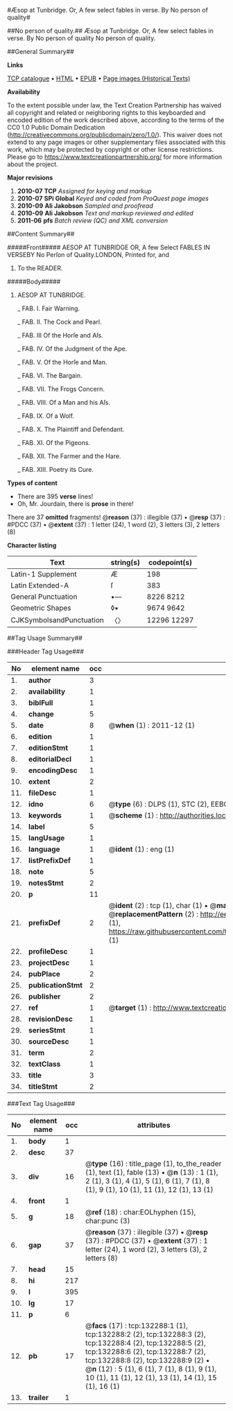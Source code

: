 #Æsop at Tunbridge. Or, A few select fables in verse. By No person of quality#

##No person of quality.##
Æsop at Tunbridge. Or, A few select fables in verse. By No person of quality
No person of quality.

##General Summary##

**Links**

[TCP catalogue](http://www.ota.ox.ac.uk/tcp/)  • 
[HTML](http://tei.it.ox.ac.uk/tcp/Texts-HTML/free/A75/A75955.html)  • 
[EPUB](http://tei.it.ox.ac.uk/tcp/Texts-EPUB/free/A75/A75955.epub) • 
[Page images (Historical Texts)](https://historicaltexts.jisc.ac.uk/eebo-99896503e)

**Availability**

To the extent possible under law, the Text Creation Partnership has waived all copyright and related or neighboring rights to this keyboarded and encoded edition of the work described above, according to the terms of the CC0 1.0 Public Domain Dedication (http://creativecommons.org/publicdomain/zero/1.0/). This waiver does not extend to any page images or other supplementary files associated with this work, which may be protected by copyright or other license restrictions. Please go to https://www.textcreationpartnership.org/ for more information about the project.

**Major revisions**

1. __2010-07__ __TCP__ *Assigned for keying and markup*
1. __2010-07__ __SPi Global__ *Keyed and coded from ProQuest page images*
1. __2010-09__ __Ali Jakobson__ *Sampled and proofread*
1. __2010-09__ __Ali Jakobson__ *Text and markup reviewed and edited*
1. __2011-06__ __pfs__ *Batch review (QC) and XML conversion*

##Content Summary##

#####Front#####
AESOP AT TUNBRIDGE OR, A few Select FABLES IN VERSEBY No Perſon of Quality.LONDON, Printed for, and 
1. To the READER.

#####Body#####

1. AESOP AT TUNBRIDGE.

    _ FAB. I. Fair Warning.

    _ FAB. II. The Cock and Pearl.

    _ FAB. III Of the Horſe and Aſs.

    _ FAB. IV. Of the Judgment of the Ape.

    _ FAB. V. Of the Horſe and Man.

    _ FAB. VI. The Bargain.

    _ FAB. VII. The Frogs Concern.

    _ FAB. VIII. Of a Man and his Aſs.

    _ FAB. IX. Of a Wolf.

    _ FAB. X. The Plaintiff and Defendant.

    _ FAB. XI. Of the Pigeons.

    _ FAB. XII. The Farmer and the Hare.

    _ FAB. XIII. Poetry its Cure.

**Types of content**

  * There are 395 **verse** lines!
  * Oh, Mr. Jourdain, there is **prose** in there!

There are 37 **omitted** fragments! 
 @__reason__ (37) : illegible (37)  •  @__resp__ (37) : #PDCC (37)  •  @__extent__ (37) : 1 letter (24), 1 word (2), 3 letters (3), 2 letters (8)

**Character listing**


|Text|string(s)|codepoint(s)|
|---|---|---|
|Latin-1 Supplement|Æ|198|
|Latin Extended-A|ſ|383|
|General Punctuation|•—|8226 8212|
|Geometric Shapes|◊▪|9674 9642|
|CJKSymbolsandPunctuation|〈〉|12296 12297|

##Tag Usage Summary##

###Header Tag Usage###

|No|element name|occ|attributes|
|---|---|---|---|
|1.|__author__|3||
|2.|__availability__|1||
|3.|__biblFull__|1||
|4.|__change__|5||
|5.|__date__|8| @__when__ (1) : 2011-12 (1)|
|6.|__edition__|1||
|7.|__editionStmt__|1||
|8.|__editorialDecl__|1||
|9.|__encodingDesc__|1||
|10.|__extent__|2||
|11.|__fileDesc__|1||
|12.|__idno__|6| @__type__ (6) : DLPS (1), STC (2), EEBO-CITATION (1), PROQUEST (1), VID (1)|
|13.|__keywords__|1| @__scheme__ (1) : http://authorities.loc.gov/ (1)|
|14.|__label__|5||
|15.|__langUsage__|1||
|16.|__language__|1| @__ident__ (1) : eng (1)|
|17.|__listPrefixDef__|1||
|18.|__note__|5||
|19.|__notesStmt__|2||
|20.|__p__|11||
|21.|__prefixDef__|2| @__ident__ (2) : tcp (1), char (1)  •  @__matchPattern__ (2) : ([0-9\-]+):([0-9IVX]+) (1), (.+) (1)  •  @__replacementPattern__ (2) : http://eebo.chadwyck.com/downloadtiff?vid=$1&page=$2 (1), https://raw.githubusercontent.com/textcreationpartnership/Texts/master/tcpchars.xml#$1 (1)|
|22.|__profileDesc__|1||
|23.|__projectDesc__|1||
|24.|__pubPlace__|2||
|25.|__publicationStmt__|2||
|26.|__publisher__|2||
|27.|__ref__|1| @__target__ (1) : http://www.textcreationpartnership.org/docs/. (1)|
|28.|__revisionDesc__|1||
|29.|__seriesStmt__|1||
|30.|__sourceDesc__|1||
|31.|__term__|2||
|32.|__textClass__|1||
|33.|__title__|3||
|34.|__titleStmt__|2||


###Text Tag Usage###

|No|element name|occ|attributes|
|---|---|---|---|
|1.|__body__|1||
|2.|__desc__|37||
|3.|__div__|16| @__type__ (16) : title_page (1), to_the_reader (1), text (1), fable (13)  •  @__n__ (13) : 1 (1), 2 (1), 3 (1), 4 (1), 5 (1), 6 (1), 7 (1), 8 (1), 9 (1), 10 (1), 11 (1), 12 (1), 13 (1)|
|4.|__front__|1||
|5.|__g__|18| @__ref__ (18) : char:EOLhyphen (15), char:punc (3)|
|6.|__gap__|37| @__reason__ (37) : illegible (37)  •  @__resp__ (37) : #PDCC (37)  •  @__extent__ (37) : 1 letter (24), 1 word (2), 3 letters (3), 2 letters (8)|
|7.|__head__|15||
|8.|__hi__|217||
|9.|__l__|395||
|10.|__lg__|17||
|11.|__p__|6||
|12.|__pb__|17| @__facs__ (17) : tcp:132288:1 (1), tcp:132288:2 (2), tcp:132288:3 (2), tcp:132288:4 (2), tcp:132288:5 (2), tcp:132288:6 (2), tcp:132288:7 (2), tcp:132288:8 (2), tcp:132288:9 (2)  •  @__n__ (12) : 5 (1), 6 (1), 7 (1), 8 (1), 9 (1), 10 (1), 11 (1), 12 (1), 13 (1), 14 (1), 15 (1), 16 (1)|
|13.|__trailer__|1||

